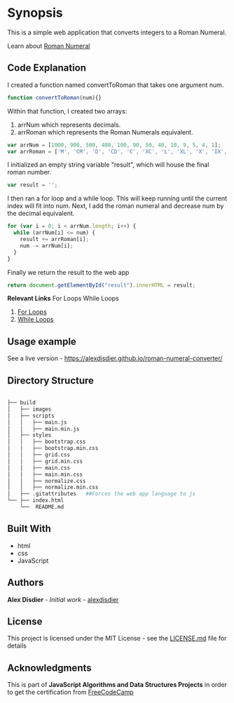 # Synopsis

This is a simple web application that converts integers to a Roman Numeral.

Learn about [Roman Numeral](https://en.wikipedia.org/wiki/Roman_numerals)

## Code Explanation
I created a function named convertToRoman that takes one argument num.
```javascript
function convertToRoman(num){}
```
Within that function, I created two arrays:
1. arrNum which represents decimals.
2. arrRoman which represents the Roman Numerals equivalent.
```javascript
var arrNum = [1000, 900, 500, 400, 100, 90, 50, 40, 10, 9, 5, 4, 1];
var arrRoman = ['M', 'CM', 'D', 'CD', 'C', 'XC', 'L', 'XL', 'X', 'IX', 'V', 'IV', 'I'];
```
I initialized an empty string variable "result", which will house the final roman number.
```javascript
var result = '';
```
I then ran a for loop and a while loop. This will keep running until the current index will fit into num. Next, I add the roman numeral and decrease num by the decimal equivalent.
```javascript
for (var i = 0; i < arrNum.length; i++) {
  while (arrNum[i] <= num) {
    result += arrRoman[i];
    num -= arrNum[i];
  }
}
```
Finally we return the result to the web app
```javascript
return document.getElementById("result").innerHTML = result;
```

**Relevant Links**
For Loops
While Loops
1. [For Loops](https://developer.mozilla.org/en-US/docs/Web/JavaScript/Reference/Statements/for)
2. [While Loops](https://developer.mozilla.org/en-US/docs/Web/JavaScript/Reference/Statements/while)

## Usage example

See a live version - https://alexdisdier.github.io/roman-numeral-converter/

## Directory Structure

```bash

├── build
│   ├── images
│   ├── scripts
│   │   ├── main.js
│   │   ├── main.min.js
│   ├── styles
│   │   ├── bootstrap.css
│   │   ├── bootstrap.min.css
│   │   ├── grid.css
│   │   ├── grid.min.css
│   │   ├── main.css
│   │   ├── main.min.css
│   │   ├── normalize.css
│   │   ├── normalize.min.css
│   ├── .gitattributes   ##Forces the web app language to js
└── ├── index.html
    └──  README.md
```

## Built With

* html
* css
* JavaScript

## Authors

**Alex Disdier** - *Initial work* - [alexdisdier](https://github.com/alexdisdier)

## License

This project is licensed under the MIT License - see the [LICENSE.md](LICENSE.md) file for details

## Acknowledgments

This is part of **JavaScript Algorithms and Data Structures Projects** in order to get the certification from [FreeCodeCamp](https://learn.freecodecamp.org/javascript-algorithms-and-data-structures/javascript-algorithms-and-data-structures-projects/roman-numeral-converter)
